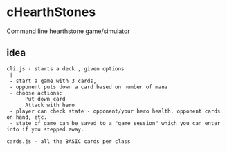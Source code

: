 # cHearthStones


Command line hearthstone game/simulator

## idea 

```
cli.js - starts a deck , given options
 |
 - start a game with 3 cards, 
 - opponent puts down a card based on number of mana
 - choose actions:
      Put down card
      Attack with hero
 - player can check state - opponent/your hero health, opponent cards on hand, etc.
 - state of game can be saved to a "game session" which you can enter into if you stepped away.
 
cards.js - all the BASIC cards per class


```
